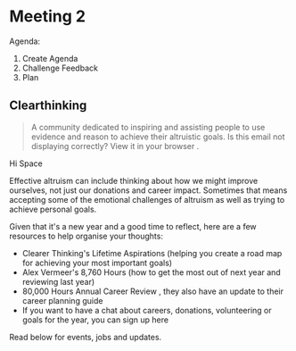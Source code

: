# Meeting 2

Agenda:
1. Create Agenda
2. Challenge Feedback
3. Plan

















## Clearthinking

> A community dedicated to inspiring and assisting people to use evidence and reason to achieve their altruistic goals.
Is this email not displaying correctly?
View it in your browser . 


Hi Space 

Effective altruism can include thinking about how we might improve ourselves, not just our donations and career impact. Sometimes that means accepting some of the emotional challenges of altruism as well as trying to achieve personal goals.

Given that it's a new year and a good time to reflect, here are a few resources to help organise your thoughts: 

* Clearer Thinking's Lifetime Aspirations (helping you create a road map for achieving your most important goals)
* Alex Vermeer's 8,760 Hours (how to get the most out of next year and reviewing last year)
* 80,000 Hours Annual Career Review , they also have an update to their career planning guide 
* If you want to have a chat about careers, donations, volunteering or goals for the year, you can sign up here 


Read below for events, jobs and updates.


